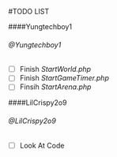 #TODO LIST

####Yungtechboy1
###### @Yungtechboy1
 - [ ] Finish _StartWorld.php_
 - [ ] Finish _StartGameTimer.php_
 - [ ] Finsih _StartArena.php_

####LilCrispy2o9
###### @LilCrispy2o9
 - [ ] Look At Code
